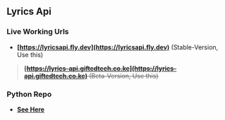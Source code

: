 ## Lyrics Api

### Live Working Urls
- **[https://lyricsapi.fly.dev](https://lyricsapi.fly.dev)** (Stable-Version, Use this)
  
> ~~**[https://lyrics-api.giftedtech.co.ke](https://lyrics-api.giftedtech.co.ke)** (Beta-Version, Use this)~~

### Python Repo
- **[See Here](https://github.com/mauricegift/lyricsapi-py)**
